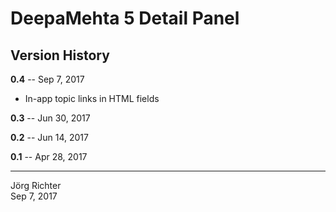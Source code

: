# DeepaMehta 5 Detail Panel

## Version History

**0.4** -- Sep 7, 2017

* In-app topic links in HTML fields

**0.3** -- Jun 30, 2017

**0.2** -- Jun 14, 2017

**0.1** -- Apr 28, 2017

------------
Jörg Richter  
Sep 7, 2017
